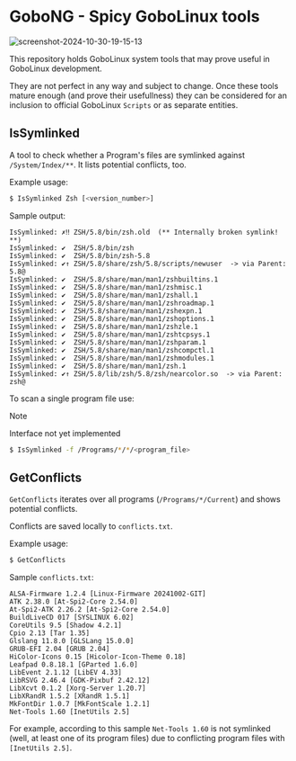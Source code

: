# GoboNG - Spicy GoboLinux tools

![screenshot-2024-10-30-19-15-13](https://github.com/user-attachments/assets/ff70e548-7a34-4061-b15d-6a3d85bd8c14)

This repository holds GoboLinux system tools that may prove useful in GoboLinux development.

They are not perfect in any way and subject to change. Once these tools mature enough (and prove their usefullness) they can be considered for an inclusion to official GoboLinux `Scripts` or as separate entities.

## IsSymlinked

A tool to check whether a Program's files are symlinked against `/System/Index/**`. It lists potential conflicts, too.

Example usage:
```bash
$ IsSymlinked Zsh [<version_number>]
```

Sample output:
```
IsSymlinked: ✗‼ ZSH/5.8/bin/zsh.old  (** Internally broken symlink! **)
IsSymlinked: ✔  ZSH/5.8/bin/zsh
IsSymlinked: ✔  ZSH/5.8/bin/zsh-5.8
IsSymlinked: ✔↑ ZSH/5.8/share/zsh/5.8/scripts/newuser  -> via Parent: 5.8@
IsSymlinked: ✔  ZSH/5.8/share/man/man1/zshbuiltins.1
IsSymlinked: ✔  ZSH/5.8/share/man/man1/zshmisc.1
IsSymlinked: ✔  ZSH/5.8/share/man/man1/zshall.1
IsSymlinked: ✔  ZSH/5.8/share/man/man1/zshroadmap.1
IsSymlinked: ✔  ZSH/5.8/share/man/man1/zshexpn.1
IsSymlinked: ✔  ZSH/5.8/share/man/man1/zshoptions.1
IsSymlinked: ✔  ZSH/5.8/share/man/man1/zshzle.1
IsSymlinked: ✔  ZSH/5.8/share/man/man1/zshtcpsys.1
IsSymlinked: ✔  ZSH/5.8/share/man/man1/zshparam.1
IsSymlinked: ✔  ZSH/5.8/share/man/man1/zshcompctl.1
IsSymlinked: ✔  ZSH/5.8/share/man/man1/zshmodules.1
IsSymlinked: ✔  ZSH/5.8/share/man/man1/zsh.1
IsSymlinked: ✔↑ ZSH/5.8/lib/zsh/5.8/zsh/nearcolor.so  -> via Parent: zsh@
```
To scan a single program file use:
> [!NOTE]  
> Interface not yet implemented
```bash
$ IsSymlinked -f /Programs/*/*/<program_file>
```

## GetConflicts

`GetConflicts` iterates over all programs (`/Programs/*/Current`) and shows potential conflicts.

Conflicts are saved locally to `conflicts.txt`.

Example usage:
```bash
$ GetConflicts
```

Sample `conflicts.txt`:

```
ALSA-Firmware 1.2.4 [Linux-Firmware 20241002-GIT]
ATK 2.38.0 [At-Spi2-Core 2.54.0]
At-Spi2-ATK 2.26.2 [At-Spi2-Core 2.54.0]
BuildLiveCD 017 [SYSLINUX 6.02]
CoreUtils 9.5 [Shadow 4.2.1]
Cpio 2.13 [Tar 1.35]
Glslang 11.8.0 [GLSLang 15.0.0]
GRUB-EFI 2.04 [GRUB 2.04]
HiColor-Icons 0.15 [Hicolor-Icon-Theme 0.18]
Leafpad 0.8.18.1 [GParted 1.6.0]
LibEvent 2.1.12 [LibEV 4.33]
LibRSVG 2.46.4 [GDK-Pixbuf 2.42.12]
LibXcvt 0.1.2 [Xorg-Server 1.20.7]
LibXRandR 1.5.2 [XRandR 1.5.1]
MkFontDir 1.0.7 [MkFontScale 1.2.1]
Net-Tools 1.60 [InetUtils 2.5]
```

For example, according to this sample `Net-Tools 1.60` is not symlinked (well, at least one of its program files) due to conflicting program files with `[InetUtils 2.5]`.

